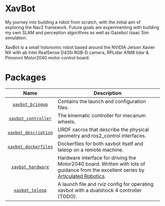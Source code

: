 # XavBot

My journey into building a robot from scratch, with the initial aim of exploring the Nav2 framework. Future goals are experimenting with building my own SLAM and perception algorithms as well as Gazebo/ Isaac Sim simulation.

XavBot is a small holonomic robot based around the NVIDIA Jetson Xavier NX with ab Intel RealSense D435i RGB-D camera, RPLidar A1M8 lidar & Pimoroni Motor2040 motor control board. 

# Packages

| Name | Description |
| :----: | --- |
|[`xavbot_bringup`](https://github.com/adamwhats/xavbot/tree/main/xavbot_description)|Contains the launch and configuration files.|
|[`xavbot_controller`](https://github.com/adamwhats/xavbot/tree/main/xavbot_controller)|The kinematic controller for mecanum wheels.|
|[`xavbot_description`](https://github.com/adamwhats/xavbot/tree/main/xavbot_description)|URDF xacros that describe the physical geometry and ros2_control interfaces.|
|[`xavbot_dockerfiles`](https://github.com/adamwhats/xavbot/tree/main/xavbot_dockerfiles)|Dockerfiles for both xavbot itself and teleop on a remote machine.|
|[`xavbot_hardware`](https://github.com/adamwhats/xavbot/tree/main/xavbot_hardware)|Hardware interface for driving the Motor2040 board. Written with lots of guidance from the excellent series by [Articulated Robotics](https://www.youtube.com/c/ArticulatedRobotics).|
|[`xavbot_teleop`](https://github.com/adamwhats/xavbot/tree/main/xavbot_teleop)|A launch file and rviz config for operating xavbot with a dualshock 4 controller (TODO).|
